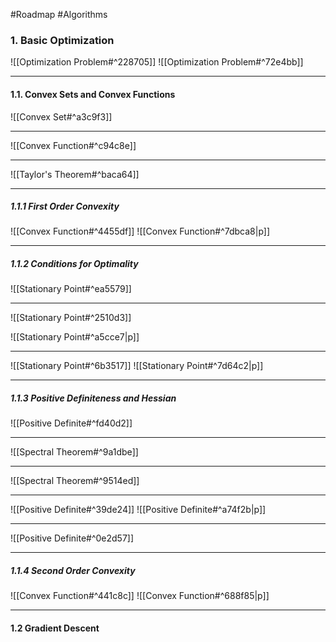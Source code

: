 #Roadmap #Algorithms 

### 1. Basic Optimization

![[Optimization Problem#^228705]]
![[Optimization Problem#^72e4bb]]

---
#### 1.1. Convex Sets and Convex Functions
![[Convex Set#^a3c9f3]]

---
![[Convex Function#^c94c8e]]

---
![[Taylor's Theorem#^baca64]]

---
##### 1.1.1 First Order Convexity
![[Convex Function#^4455df]]
![[Convex Function#^7dbca8|p]]

---
##### 1.1.2 Conditions for Optimality
![[Stationary Point#^ea5579]]

---
![[Stationary Point#^2510d3]]

![[Stationary Point#^a5cce7|p]]

---
![[Stationary Point#^6b3517]]
![[Stationary Point#^7d64c2|p]]

---
##### 1.1.3 Positive Definiteness and Hessian
![[Positive Definite#^fd40d2]]

---
![[Spectral Theorem#^9a1dbe]]

---

![[Spectral Theorem#^9514ed]]

---
![[Positive Definite#^39de24]]
![[Positive Definite#^a74f2b|p]]

---


![[Positive Definite#^0e2d57]]

---
##### 1.1.4 Second Order Convexity
![[Convex Function#^441c8c]]
![[Convex Function#^688f85|p]]

---
#### 1.2 Gradient Descent
